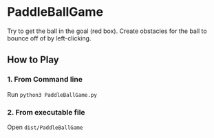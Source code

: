# PaddleBallGame
Try to get the ball in the goal (red box). Create obstacles for the ball to bounce off of by left-clicking.

## How to Play

### 1. From Command line

Run `python3 PaddleBallGame.py`

### 2. From executable file
Open `dist/PaddleBallGame`
